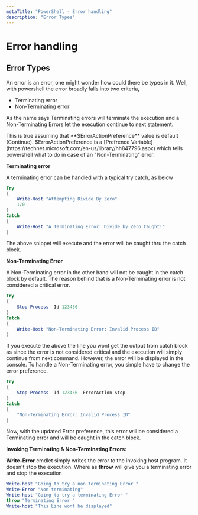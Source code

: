 ```yaml
---
metaTitle: "PowerShell - Error handling"
description: "Error Types"
---
```


# Error handling




## Error Types


An error is an error, one might wonder how could there be types in it. Well, with powershell the error broadly falls into two criteria,

- Terminating error
- Non-Terminating error

As the name says Terminating errors will terminate the execution and a Non-Terminating Errors let the execution continue to next statement.

> 
<p>This is true assuming that **$ErrorActionPreference** value is default
(Continue). $ErrorActionPreference is a [Prefrence Variable](https://technet.microsoft.com/en-us/library/hh847796.aspx) which
tells powershell what to do in case of an "Non-Terminating" error.</p>


**Terminating error**

A terminating error can be handled with a typical try catch, as below

```powershell
Try
{
    Write-Host "Attempting Divide By Zero"
    1/0
}
Catch
{
    Write-Host "A Terminating Error: Divide by Zero Caught!" 
}

```

The above snippet will execute and the error will be caught thru the catch block.

**Non-Terminating Error**

A Non-Terminating error in the other hand will not be caught in the catch block by default. The reason behind that is a Non-Terminating error is not considered a critical error.

```powershell
Try
{
    Stop-Process -Id 123456
}
Catch
{
    Write-Host "Non-Terminating Error: Invalid Process ID"
}

```

If you execute the above the line you wont get the output from catch block as since the error is not considered critical and the execution will simply continue from next command. However, the error will be displayed in the console. To handle a Non-Terminating error, you simple have to change the error preference.

```powershell
Try
{
    Stop-Process -Id 123456 -ErrorAction Stop
}
Catch
{
    "Non-Terminating Error: Invalid Process ID"
}

```

Now, with the updated Error preference, this error will be considered a Terminating error and will be caught in the catch block.

**Invoking Terminating & Non-Terminating Errors:**

**Write-Error** cmdlet simply writes the error to the invoking host program. It doesn't stop the execution.  Where as **throw** will give you a terminating error and stop the execution

```powershell
Write-host "Going to try a non terminating Error "
Write-Error "Non terminating" 
Write-host "Going to try a terminating Error "
throw "Terminating Error " 
Write-host "This Line wont be displayed" 

```

